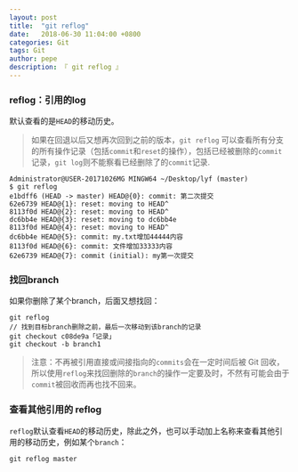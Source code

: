 ```yaml
---
layout: post
title:  "git reflog"
date:   2018-06-30 11:04:00 +0800
categories: Git
tags: Git
author: pepe
description: 『 git reflog 』
---
```


### **reflog：引用的log**
默认查看的是`HEAD`的移动历史。

> 如果在回退以后又想再次回到之前的版本，`git reflog` 可以查看所有分支的所有操作记录（包括`commit`和`reset`的操作），包括已经被删除的`commit`记录，`git log`则不能察看已经删除了的`commit`记录.

```
Administrator@USER-20171026MG MINGW64 ~/Desktop/lyf (master)
$ git reflog
e1bdff6 (HEAD -> master) HEAD@{0}: commit: 第二次提交
62e6739 HEAD@{1}: reset: moving to HEAD^
8113f0d HEAD@{2}: reset: moving to HEAD^
dc6bb4e HEAD@{3}: reset: moving to dc6bb4e
8113f0d HEAD@{4}: reset: moving to HEAD^
dc6bb4e HEAD@{5}: commit: my.txt增加44444内容
8113f0d HEAD@{6}: commit: 文件增加33333内容
62e6739 HEAD@{7}: commit (initial): my第一次提交
```


### **找回branch**

如果你删除了某个branch，后面又想找回：
```
git reflog
// 找到目标branch删除之前，最后一次移动到该branch的记录
git checkout c08de9a「记录」
git checkout -b branch1
```
> 注意：不再被引用直接或间接指向的`commits`会在一定时间后被 Git 回收，所以使用`reflog`来找回删除的`branch`的操作一定要及时，不然有可能会由于`commit`被回收而再也找不回来。

### **查看其他引用的 reflog**

`reflog`默认查看`HEAD`的移动历史，除此之外，也可以手动加上名称来查看其他引用的移动历史，例如某个`branch`：
```
git reflog master
```





